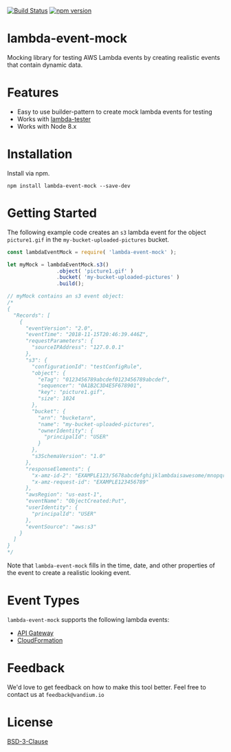 [![Build Status](https://travis-ci.org/vandium-io/lambda-event.mock.svg?branch=master)](https://travis-ci.org/vandium-io/lambda-event-mock)
[![npm version](https://badge.fury.io/js/lambda-event-mock.svg)](https://badge.fury.io/js/lambda-event-mock)

# lambda-event-mock

Mocking library for testing AWS Lambda events by creating realistic events that
contain dynamic data.

# Features
* Easy to use builder-pattern to create mock lambda events for testing
* Works with [lambda-tester](https://github.com/vandium-io/lambda-tester)
* Works with Node 8.x

# Installation
Install via npm.

	npm install lambda-event-mock --save-dev


# Getting Started

The following example code creates an `s3` lambda event for the object
`picture1.gif` in the `my-bucket-uploaded-pictures` bucket.

```js
const lambdaEventMock = require( 'lambda-event-mock' );

let myMock = lambdaEventMock.s3()
				.object( 'picture1.gif' )
				.bucket( 'my-bucket-uploaded-pictures' )
				.build();

// myMock contains an s3 event object:
/*
{
  "Records": [
    {
      "eventVersion": "2.0",
      "eventTime": "2018-11-15T20:46:39.446Z",
      "requestParameters": {
        "sourceIPAddress": "127.0.0.1"
      },
      "s3": {
        "configurationId": "testConfigRule",
        "object": {
          "eTag": "0123456789abcdef0123456789abcdef",
          "sequencer": "0A1B2C3D4E5F678901",
          "key": "picture1.gif",
          "size": 1024
        },
        "bucket": {
          "arn": "bucketarn",
          "name": "my-bucket-uploaded-pictures",
          "ownerIdentity": {
            "principalId": "USER"
          }
        },
        "s3SchemaVersion": "1.0"
      },
      "responseElements": {
        "x-amz-id-2": "EXAMPLE123/5678abcdefghijklambdaisawesome/mnopqrstuvwxyzABCDEFGH",
        "x-amz-request-id": "EXAMPLE123456789"
      },
      "awsRegion": "us-east-1",
      "eventName": "ObjectCreated:Put",
      "userIdentity": {
        "principalId": "USER"
      },
      "eventSource": "aws:s3"
    }
  ]
}
*/
```

Note that `lambda-event-mock` fills in the time, date, and other properties of
the event to create a realistic looking event.

# Event Types

`lambda-event-mock` supports the following lambda events:

- [API Gateway](apigateway.md)
- [CloudFormation](cloudformation.md)


# Feedback

We'd love to get feedback on how to make this tool better. Feel free to contact
us at `feedback@vandium.io`


# License

[BSD-3-Clause](https://en.wikipedia.org/wiki/BSD_licenses)
